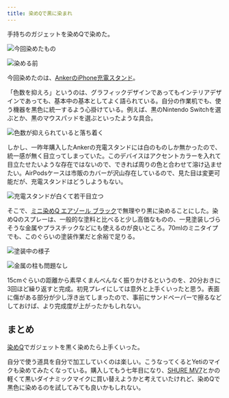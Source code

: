 ```yaml
---
title: 染めQで黒に染まれ
---
```

手持ちのガジェットを染めQで染めた。

![](https://lh6.googleusercontent.com/nFlUH4MVikYuyRgl4n8NLRmg4YPmnpi7u2rjtlVnnq0Vc9UV8KzaNhyA3Wggv_Fe1fBfPgFU1hgKAZ-LaoGJ3Q8uSA0eE424ZOUQiy1cYVN730yv01EfNOI_z1o23eCoFiIdbw3FfA-QDT8NIgeLDg "今回染めたもの")

![](https://lh4.googleusercontent.com/ubMVYjx82U0UfYGLUBTyVJ9tAQp2QuAvPrnYvrveUS7l3w1ZVDM1E7wQwrlczjryxo59hXrXV3peT9bbIrT6Ccj8Wy5f5I3t-AWw_x0SLDyWZw5m_aVtrfnjqJomYU3KdLiWJSVR6JxhpAWHcUFhJw "染める前")

今回染めたのは、[AnkerのiPhone充電スタンド](https://r7kamura.com/articles/2021-09-06-anker-iphone-stand)。

「色数を抑えろ」というのは、グラフィックデザインであってもインテリアデザインであっても、基本中の基本としてよく語られている。自分の作業机でも、使う機器を黒色に統一するよう心掛けている。例えば、黒のNintendo Switchを選ぶとか、黒のマウスパッドを選ぶといったような具合。

![](https://lh5.googleusercontent.com/RdjYW3ZtVuTVfy-NqV0c9UlgU596yFF5JOfLwpDcTdsDYl61VA1t6TvnRGIRmTm62lmfKYNOdYZVGMXyg-5bcnUGhyz9fzCaArBYDVokyAIL3ISOBC8Hg3zfYGE8eRQrLlX8UVVbWQzaeoTj8FzKIQ "色数が抑えられていると落ち着く")

しかし、一昨年購入したAnkerの充電スタンドには白のものしか無かったので、統一感が無く目立ってしまっていた。このデバイスはアクセントカラーを入れて目立たせたいような存在ではないので、できれば周りの色と合わせて溶け込ませたい。AirPodsケースは市販のカバーが沢山存在しているので、見た目は変更可能だが、充電スタンドはどうしようもない。

![](https://lh3.googleusercontent.com/wmfLTKWaBg0fnp6kI3G3Tj0WeOwTqVcFej9NtW_90Fn0GD1pAD7_Rqom-E7PM4NpwJSz4VGnrFa-YBmItiAWQ4SjCRMMg7WOCZyCjsz3DKglPw_T2Ao6-E4KgEdw-9UJXyWucVY-yPRoc7TUzVD8bQ "充電スタンドが白くて若干目立つ")

そこで、[ミニ染めQ エアゾール ブラック](https://www.amazon.co.jp/dp/B003QMFUKO)で無理やり黒に染めることにした。染めQのスプレーは、一般的な塗料と比べると少し高価なものの、一見塗装しづらそうな金属やプラスチックなどにも使えるのが良いところ。70mlのミニタイプでも、このぐらいの塗装作業だと余裕で足りる。

![](https://lh6.googleusercontent.com/Vd-M5I9ANdIRBw8zQowh6w8tEYKIYi6juo5o_vxMfxh7zlju0DBdUqYFoliSEabQsaB1Fg9hpJtqPPQ7cXxpkWtHztAxr9JdQsg2YFMwUMNhyvItejA7LTXDRUT7NntU6SA25vL1WaGXiBaWPOqlYQ "塗装中の様子")

![](https://lh5.googleusercontent.com/XEFpoExk1FtJUxgCWUXsnwVAHR8g8juKC01OehkvZ5vZ93lJCDSrMc0hYl4y7QPLUflWfrrizVNPuw-ordRjpKKrp0Mlkuhctufa79XZRj_dryT8bJDsulARst4ABxUC_zOkCaDwsU51AESS5XEnTA "金属の柱も問題なし")

15cmぐらいの距離から素早くまんべんなく振りかけるというのを、20分おきに3回ほど繰り返すと完成。初見プレイにしては意外と上手くいったと思う。表面に傷がある部分が少し浮き出てしまったので、事前にサンドペーパーで擦るなどしておけば、より完成度が上がったかもしれない。

まとめ
---

[染めQ](https://www.amazon.co.jp/dp/B003QMFUKO)でガジェットを黒く染めたら上手くいった。

自分で使う道具を自分で加工していくのは楽しい。こうなってくるとYetiのマイクも染めてみたくなっている。購入してもう七年目になり、[SHURE MV7](https://www.amazon.co.jp/dp/B08KY7G1GV)とかの軽くて黒いダイナミックマイクに買い替えようかと考えていたけれど、染めQで黒色に染めるのを試してみても良いかもしれない。
